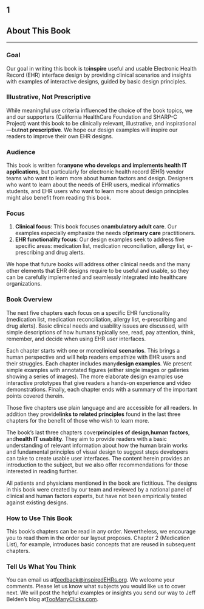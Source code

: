 ## 1

## About This Book

* * *

### Goal

Our goal in writing this book is to**inspire** useful and usable Electronic Health Record (EHR) interface design by providing clinical scenarios and insights with examples of interactive designs, guided by basic design principles.

### Illustrative, Not Prescriptive

While meaningful use criteria influenced the choice of the book topics, we and our supporters (California HealthCare Foundation and SHARP-C Project) want this book to be clinically relevant, illustrative, and inspirational —but**not prescriptive**. We hope our design examples will inspire our readers to improve their own EHR designs.

### Audience

This book is written for**anyone who develops and implements health IT applications**, but particularly for electronic health record (EHR) vendor teams who want to learn more about human factors and design. Designers who want to learn about the needs of EHR users, medical informatics students, and EHR users who want to learn more about design principles might also benefit from reading this book.

### Focus

1.  **Clinical focus**: This book focuses on**ambulatory adult care**. Our examples especially emphasize the needs of**primary care** practitioners.
2.  **EHR functionality focus**: Our design examples seek to address five specific areas: medication list, medication reconciliation, allergy list, e-prescribing and drug alerts.

We hope that future books will address other clinical needs and the many other elements that EHR designs require to be useful and usable, so they can be carefully implemented and seamlessly integrated into healthcare organizations.

### Book Overview

The next five chapters each focus on a specific EHR functionality (medication list, medication reconciliation, allergy list, e-prescribing and drug alerts). Basic clinical needs and usability issues are discussed, with simple descriptions of how humans typically see, read, pay attention, think, remember, and decide when using EHR user interfaces.

Each chapter starts with one or more**clinical scenarios**. This brings a human perspective and will help readers empathize with EHR users and their struggles. Each chapter includes many**design examples**. We present simple examples with annotated figures (either single images or galleries showing a series of images). The more elaborate design examples use interactive prototypes that give readers a hands-on experience and video demonstrations. Finally, each chapter ends with a summary of the important points covered therein.

Those five chapters use plain language and are accessible for all readers. In addition they provide**links to related principles** found in the last three chapters for the benefit of those who wish to learn more.

The book’s last three chapters cover**principles of design**,**human factors**, and**health IT usability**. They aim to provide readers with a basic understanding of relevant information about how the human brain works and fundamental principles of visual design to suggest steps developers can take to create usable user interfaces. The content herein provides an introduction to the subject, but we also offer recommendations for those interested in reading further.

All patients and physicians mentioned in the book are fictitious. The designs in this book were created by our team and reviewed by a national panel of clinical and human factors experts, but have not been empirically tested against existing designs.

### How to Use This Book

This book’s chapters can be read in any order. Nevertheless, we encourage you to read them in the order our layout proposes. Chapter 2 (Medication List), for example, introduces basic concepts that are reused in subsequent chapters.

### Tell Us What You Think

You can email us at[feedback@inspiredEHRs.org](mailto:feedback@inspiredEHRs.org?Subject=EHR%20feedback). We welcome your comments. Please let us know what subjects you would like us to cover next. We will post the helpful examples or insights you send our way to Jeff Belden’s blog at[TooManyClicks.com](http://toomanyclicks.com/).